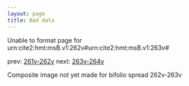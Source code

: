 ```yaml
---
layout: page
title: Bad data
---
```


Unable to format page for urn:cite2:hmt:msB.v1:262v#urn:cite2:hmt:msB.v1:263v#

prev: [261v-262v](../261v-262v/) next: [263v-264v](../263v-264v/)

Composite image not yet made for bifolio spread 262v-263v

